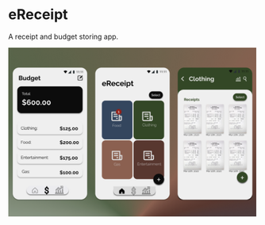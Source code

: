 # eReceipt

A receipt and budget storing app.

<img src="https://github.com/grafour/eReceipt/blob/main/Images/Screen%20Shot%202023-01-07%20at%2011.38.44%20PM.png" width="500" />
